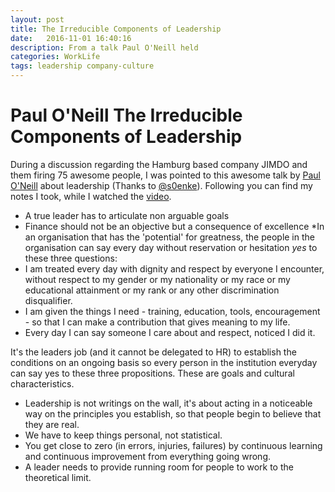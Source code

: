 ```yaml
---
layout: post
title: The Irreducible Components of Leadership
date:   2016-11-01 16:40:16
description: From a talk Paul O'Neill held
categories: WorkLife
tags: leadership company-culture
---
```


# Paul O'Neill The Irreducible Components of Leadership

During a discussion regarding the Hamburg based company JIMDO and them firing 75 awesome people, I was pointed to this awesome talk by [Paul O'Neill](https://en.wikipedia.org/wiki/Paul_H._O%27Neill) about leadership (Thanks to [@s0enke](https://twitter.com/s0enke)). Following you can find my notes I took, while I watched the [video](https://www.youtube.com/watch?v=htLCVqaLBvo).

* A true leader has to articulate non arguable goals
* Finance should not be an objective but a consequence of excellence
*In an organisation that has the 'potential' for greatness, the people in the organisation can say every day without reservation or hesitation *yes* to these three questions:
* I am treated every day with dignity and respect by everyone I encounter, without respect to my gender or my nationality or my race or my educational attainment or my rank or any other discrimination disqualifier.
* I am given the things I need - training, education, tools, encouragement - so that I can make a contribution that gives meaning to my life.
* Every day I can say someone I care about and respect, noticed I did it.

It's the leaders job (and it cannot be delegated to HR) to establish the conditions on an ongoing basis so every person in the institution everyday can say yes to these three propositions. These are goals and cultural characteristics.

* Leadership is not writings on the wall, it's about acting in a noticeable way on the principles you establish, so that people begin to believe that they are real.
* We have to keep things personal, not statistical.
* You get close to zero (in errors, injuries, failures) by continuous learning and continuous improvement from everything going wrong.
* A leader needs to provide running room for people to work to the theoretical limit.
